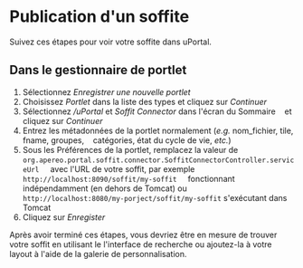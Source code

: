# Publication d'un soffite

Suivez ces étapes pour voir votre soffite dans uPortal.

## Dans le gestionnaire de portlet

1. Sélectionnez _Enregistrer une nouvelle portlet_
2. Choisissez _Portlet_ dans la liste des types et cliquez sur _Continuer_
3. Sélectionnez _/uPortal_ et _Soffit Connector_ dans l'écran du Sommaire 
   et cliquez sur _Continuer_
4. Entrez les métadonnées de la portlet normalement (_e.g._ nom_fichier, tile, fname, groupes, 
   catégories, état du cycle de vie, _etc._)
5. Sous les Préférences de la portlet, remplacez la valeur de
    `org.apereo.portal.soffit.connector.SoffitConnectorController.serviceUrl`
    avec l'URL de votre soffit, par exemple `http://localhost:8090/soffit/my-soffit`
    fonctionnant indépendamment (en dehors de Tomcat) ou
    `http://localhost:8080/my-porject/soffit/my-soffit` s'exécutant dans Tomcat
6. Cliquez sur _Enregister_

Après avoir terminé ces étapes, vous devriez être en mesure de trouver votre soffit en utilisant le
l'interface de recherche ou ajoutez-la à votre layout à l'aide de la galerie de personnalisation.